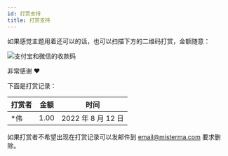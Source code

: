 ```yaml
---
id: 打赏支持
title: 打赏支持
---
```


如果感觉主题用着还可以的话，也可以扫描下方的二维码打赏，金额随意：

![支付宝和微信的收款码](assets/qr-code.jpeg)

非常感谢 ❤️

下面是打赏记录：

| 打赏者 | 金额   | 时间              |
|-----|------|-----------------|
| *伟  | 1.00 | 2022 年 8 月 12 日 |

如果打赏者不希望出现在打赏记录可以发邮件到 email@misterma.com 要求删除。